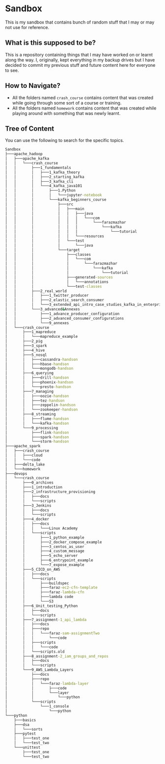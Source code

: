 # Sandbox

This is my sandbox that contains bunch of random stuff that I may or may not use for reference.


## What is this supposed to be?

This is a repository containing things that I may have worked on or learnt along the way. I, originally, kept everything in my backup drives but I have decided to commit my previous stuff and future content here for everyone to see.


## How to Navigate?

- All the folders named `crash_course` contains content that was created while going through some sort of a course or training.
- All the folders named `homework` contains content that was created while playing around with something that was newly learnt.


## Tree of Content

You can use the following to search for the specific topics.

```cmd
Sandbox
├───apache_hadoop
│   ├───apache_kafka
│   │   └───crash_course
│   │       ├───1_fundamentals
│   │       │   ├───1_kafka_theory
│   │       │   ├───2_starting_kafka
│   │       │   ├───3_kafka_cli
│   │       │   └───4_kafka_java101
│   │       │       ├───1.Python
│   │       │       │   └───jupyter-notebook
│   │       │       └───kafka_beginners_course
│   │       │           ├───src
│   │       │           │   ├───main
│   │       │           │   │   ├───java
│   │       │           │   │   │   └───com
│   │       │           │   │   │       └───farazmazhar
│   │       │           │   │   │           └───kafka
│   │       │           │   │   │               └───tutorial
│   │       │           │   │   └───resources
│   │       │           │   └───test
│   │       │           │       └───java
│   │       │           └───target
│   │       │               ├───classes
│   │       │               │   └───com
│   │       │               │       └───farazmazhar
│   │       │               │           └───kafka
│   │       │               │               └───tutorial
│   │       │               ├───generated-sources
│   │       │               │   └───annotations
│   │       │               └───test-classes
│   │       ├───2_real_world
│   │       │   ├───1_twitter_producer
│   │       │   ├───2_elastic_search_consumer
│   │       │   └───3_extended_api_intro_case_studies_kafka_in_enterprise
│   │       └───3_advanced&Annexes
│   │           ├───1_advance_producer_configuration
│   │           ├───2_advanced_consumer_configurations
│   │           └───9_annexes
│   └───crash_course
│       ├───1_mapreduce
│       │   └───mapreduce_example
│       ├───2_pig
│       ├───3_spark
│       ├───4_hive
│       ├───5_nosql
│       │   ├───cassandra-handson
│       │   ├───hbase-handson
│       │   └───mongodb-handson
│       ├───6_querying
│       │   ├───drill-handson
│       │   ├───phoenix-handson
│       │   └───presto-handson
│       ├───7_managing
│       │   ├───oozie-handson
│       │   ├───tez-handson
│       │   ├───zeppelin-handson
│       │   └───zookeeper-handson
│       ├───8_streaming
│       │   ├───flume-handson
│       │   └───kafka-handson
│       └───9_processing
│           ├───flink-handson
│           ├───spark-handson
│           └───storm-handson
├───apache_spark
│   ├───crash_course
│   │   ├───cloud
│   │   └───code
│   ├───delta_lake
│   └───homework
├───devops
│   └───crash_course
│       ├───0_archives
│       ├───1_introduction
│       ├───2_infrastructure_provisioning
│       │   ├───docs
│       │   └───scripts
│       ├───3_Jenkins
│       │   ├───docs
│       │   └───scripts
│       ├───4_docker
│       │   ├───docs
│       │   │   └───Linux Academy
│       │   └───scripts
│       │       ├───1_python_example
│       │       ├───2_docker_compose_example
│       │       ├───3_centos_as_user
│       │       ├───4_custom_message
│       │       ├───5_echo_server
│       │       ├───6_entrypoint_example
│       │       └───7_expose_example
│       ├───5_CICD_on_AWS
│       │   ├───docs
│       │   └───scripts
│       │       ├───buildspec
│       │       ├───faraz-ec2-cfn-template
│       │       ├───faraz-lambda-cfn
│       │       ├───lambda code
│       │       └───S3
│       ├───6_Unit_testing_Python
│       │   ├───docs
│       │   └───scripts
│       ├───7_assignment-1_api_lambda
│       │   ├───docs
│       │   ├───repo
│       │   │   └───faraz-sam-assignmentTwo
│       │   │       └───code
│       │   ├───scripts
│       │   │   └───code
│       │   └───scripts.old
│       ├───8_assignment-2_iam_groups_and_repos
│       │   ├───docs
│       │   └───scripts
│       └───9_AWS_Lambda_Layers
│           ├───docs
│           ├───repo
│           │   └───faraz-lambda-layer
│           │       ├───code
│           │       └───layer
│           │           └───python
│           └───scripts
│               └───1_console
│                   └───python
└───python
    ├───basics
    ├───dsa
    │   └───sorts
    ├───pytest
    │   ├───test_one
    │   └───test_two
    └───unittest
        ├───test_one
        └───test_two
```
